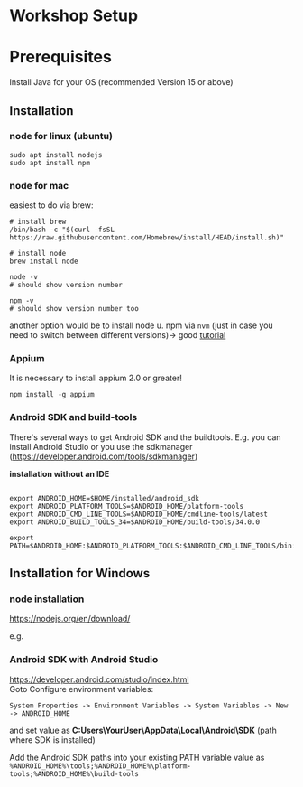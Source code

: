 # Workshop Setup

# Prerequisites
Install Java for your OS (recommended Version 15 or above)

## Installation

### node for linux (ubuntu)

```shell
sudo apt install nodejs
sudo apt install npm
```

### node for mac

easiest to do via brew:

```shell
# install brew
/bin/bash -c "$(curl -fsSL https://raw.githubusercontent.com/Homebrew/install/HEAD/install.sh)"

# install node
brew install node

node -v 
# should show version number

npm -v
# should show version number too
```

another option would be to install node u. npm via `nvm` (just in case you need to switch between different versions)-> good [tutorial](https://radixweb.com/blog/installing-npm-and-nodejs-on-windows-and-mac)


### Appium 
It is necessary to install appium 2.0 or greater!

```shell
npm install -g appium
```

### Android SDK and build-tools
There's several ways to get Android SDK and the buildtools. E.g. you can install Android Studio or you use the sdkmanager (https://developer.android.com/tools/sdkmanager)


**installation without an IDE**


```shell

export ANDROID_HOME=$HOME/installed/android_sdk
export ANDROID_PLATFORM_TOOLS=$ANDROID_HOME/platform-tools
export ANDROID_CMD_LINE_TOOLS=$ANDROID_HOME/cmdline-tools/latest
export ANDROID_BUILD_TOOLS_34=$ANDROID_HOME/build-tools/34.0.0

export PATH=$ANDROID_HOME:$ANDROID_PLATFORM_TOOLS:$ANDROID_CMD_LINE_TOOLS/bin:$ANDROID_BUILD_TOOLS_34

```



## Installation for Windows

### node installation
https://nodejs.org/en/download/


e.g. 
### Android SDK with Android Studio
https://developer.android.com/studio/index.html  
Goto Configure environment variables: 

```System Properties -> Environment Variables -> System Variables -> New -> ANDROID_HOME``` 

and set value as **C:Users\YourUser\AppData\Local\Android\SDK** (path where SDK is installed)

Add the Android SDK paths into your existing PATH variable value as `%ANDROID_HOME%\tools;%ANDROID_HOME%\platform-tools;%ANDROID_HOME%\build-tools`




